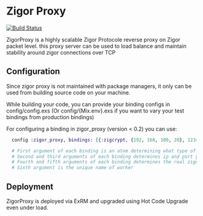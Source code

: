 # Zigor Proxy
[![Build Status](https://travis-ci.org/Resaneh24/ZigorProxy.svg?branch=master)](https://travis-ci.org/Resaneh24/ZigorProxy)

ZigorProxy is a highly scalable Zigor Protocole reverse proxy on Zigor packet level.
this proxy server can be used to load balance and maintain stability around zigor connections over TCP

## Configuration

Since zigor proxy is not maintained with package managers, it only can be used from building source code on your machine.

While building your code, you can provide your binding configs in config/config.exs (Or config/{Mix.env}.exs if you want to vary your test bindings from production bindings)

For configuring a binding in zigor_proxy (version < 0.2) you can use:
```elixir
  config :zigor_proxy, bindings: [{:zigcrypt, {192, 168, 100, 20}, 1234, 'realaddr.example.com', 1234, :unique_name}]

  # First argument of each binding is an atom determining what type of encryption should be used
  # Second and third arguments of each binding determines ip and port you wish proxy to run on
  # Fourth and fifth arguments of each binding determines the real zigor server to redirect user packets to
  # Sixth argument is the unique name of worker
```


## Deployment

ZigorProxy is deployed via ExRM and upgraded using Hot Code Upgrade even under load.
